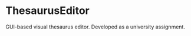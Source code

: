 ThesaurusEditor
===============

GUI-based visual thesaurus editor. Developed as a university assignment.